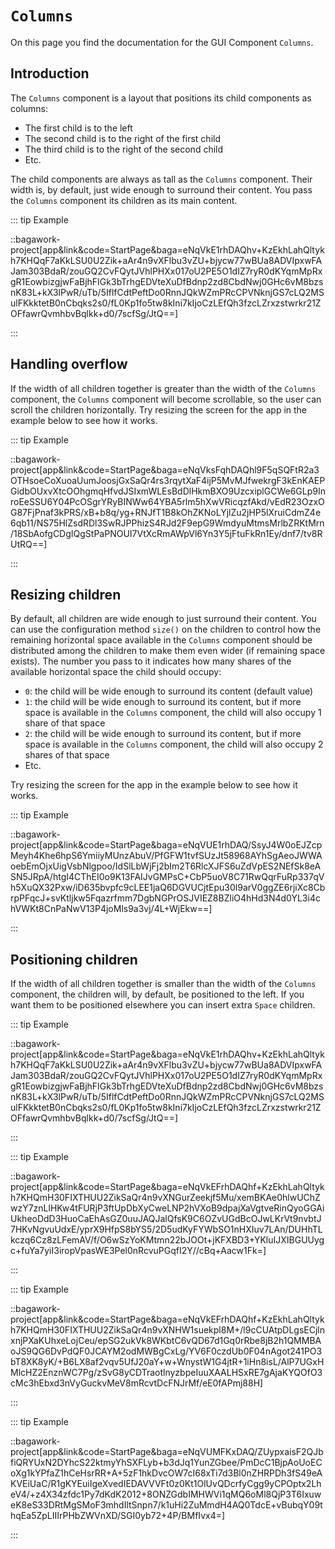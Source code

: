 <script>
	import ViewApp from '$lib/ViewApp.svelte'
</script>

# `Columns`
On this page you find the documentation for the GUI Component `Columns`.



## Introduction
The `Columns` component is a layout that positions its child components as columns:

* The first child is to the left
* The second child is to the right of the first child
* The third child is to the right of the second child
* Etc.

The child components are always as tall as the `Columns` component. Their width is, by default, just wide enough to surround their content. You pass the `Columns` component its children as its main content.

::: tip Example

::bagawork-project[app&link&code=StartPage&baga=eNqVkE1rhDAQhv+KzEkhLahQltykh7KHQqF7aKkLSU0U2Zik+aAr4n9vXFlbu3vZU+bjycw77wBUa8ADVIpxwFAJam303BdaR/zouGQ2CvFQytJVhlPHXx017oU2PE5O1dIZ7ryR0dKYqmMpRxgR1EowbizgjwFaBjhFIGk3bTrhgEDVteXuDfBdnp2zd8CbdNwj0GHc6vM8bzsnK83L+kX3lPwR/uTb/5IflfCdtPeftDo0RnnJQkWZmPRcCPVNknjGS7cLQ2MSulFKkktetB0nCbqks2s0/fL0Kp1fo5tw8kIni7kIjoCzLEfQh3fzcLZrxzstwrkr21ZOFfawrQvmhbvBqlkk+d0/7scfSg/JtQ==]

:::




## Handling overflow
If the width of all children together is greater than the width of the `Columns` component, the `Columns` component will become scrollable, so the user can scroll the children horizontally. Try resizing the screen for the app in the example below to see how it works.

::: tip Example

::bagawork-project[app&link&code=StartPage&baga=eNqVksFqhDAQhl9F5qSQFtR2a3OTHsoeCoXuoaUumJoosjGxSaQr4rs3rqytXaF4ijP5MvMJfwekrgF3kEnKAEPGidbOUxvXtcOOhgmqHfvdJSIxmWLEsBdDlHkmBXO9UzcxiplGCWe6GLp9InroEeSSU6Y04PcOSgrYRyBINWw64YBA5rlm5hXwVRicqzfAkd/vEdR23OzxOG87FjPnaf3kPRS/xB+b8q/yg+RNJfT1B8kOhZKNoLYjlZu2jHP5lXruiCdmZ4e6qb11/NS75HlZsdRDl3SwRJPPhizS4RJd2F9epG9WmdyuMtmsMrlbZRKtMrn/18SbAofgCDgIQgStPaPNOUI7VtXcRmAWpVl6Yn3Y5jFtuFkRn1Ey/dnf7/tv8RUtRQ==]

:::


## Resizing children
By default, all children are wide enough to just surround their content. You can use the configuration method `size()` on the children to control how the remaining horizontal space available in the `Columns` component should be distributed among the children to make them even wider (if remaining space exists). The number you pass to it indicates how many shares of the available horizontal space the child should occupy:

* `0`: the child will be wide enough to surround its content (default value)
* `1`: the child will be wide enough to surround its content, but if more space is available in the `Columns` component, the child will also occupy 1 share of that space
* `2`: the child will be wide enough to surround its content, but if more space is available in the `Columns` component, the child will also occupy 2 shares of that space
* Etc.

Try resizing the screen for the app in the example below to see how it works.

::: tip Example

::bagawork-project[app&link&code=StartPage&baga=eNqVUE1rhDAQ/SsyJ4W0oEJZcpMeyh4Khe6hpS6YmiiyMUnzAbuV/PfGFW1tvfSUzJt58968AYhSgAeoJWWAoebEmOjxUigVsbNlgpoo/IdSlLbWjFj2bIm2T6RlcXJFS6uZdVpES2NEfSk8eASN5JRpA/htgI4CThEI0o9K13FAIJvGMPsC+CbP5uoV8C71RwQqrFuRp337qVh5XuQX32Pxw/iD635bvpfc9cLEE1jaQ6DGVUCjtEpu30l9arV0ggZE6rjiXc8CbrpPFqcJ+svKtljkw5Fqazrfmm7DgbNGPrOSJVIEZ8BZliO4hHd3N4d0YL3i4chVWKt8CnPaNwV13P4joMls9a3vj/4L+WjEkw==]

:::




## Positioning children
If the width of all children together is smaller than the width of the `Columns` component, the children will, by default, be positioned to the left. If you want them to be positioned elsewhere you can insert extra `Space` children.

::: tip Example

::bagawork-project[app&link&code=StartPage&baga=eNqVkE1rhDAQhv+KzEkhLahQltykh7KHQqF7aKkLSU0U2Zik+aAr4n9vXFlbu3vZU+bjycw77wBUa8ADVIpxwFAJam303BdaR/zouGQ2CvFQytJVhlPHXx017oU2PE5O1dIZ7ryR0dKYqmMpRxgR1EowbizgjwFaBjhFIGk3bTrhgEDVteXuDfBdnp2zd8CbdNwj0GHc6vM8bzsnK83L+kX3lPwR/uTb/5IflfCdtPeftDo0RnnJQkWZmPRcCPVNknjGS7cLQ2MSulFKkktetB0nCbqks2s0/fL0Kp1fo5tw8kIni7kIjoCzLEfQh3fzcLZrxzstwrkr21ZOFfawrQvmhbvBqlkk+d0/7scfSg/JtQ==]

:::

::: tip Example

::bagawork-project[app&link&code=StartPage&baga=eNqVkEFrhDAQhf+KzEkhLahQltykh7KHQmH30FIXTHUU2ZikSaQr4n9vXNGurZeekjf5Mu/xemBKAe0hlwUChZwzY7znLlHKw4tFURjP3ftUpDbXyCweLNP2hVXoB9dpajXaVgtveRinQyoGGAiUkheoDdD3HuoCaEhAsGZ0uuJAQJalQfsK9C6OZvUGdBcOJwLKrVt9nvbtJ7HKvNgvuUdxE/yprX9HfpS8bYS5/2D5udKyFYWbSO1nHXIuv7LAn/DUHhTLkczq6Cz8zLFemAV/f/O6wSzYoKMtmn22bJOOt+jKFXBD3+YKluIJXIBGUUygc+fuYa7yiI3iropVpasWE3Pel0nRcvuPGqfI2Y//cBq+Aacw1Fk=]

:::

::: tip Example

::bagawork-project[app&link&code=StartPage&baga=eNqVkEFrhDAQhf+KzEkhLahQltykh7KHQmH30FIXTHUU2ZikSaQr4n9vXNHW1suekpl8M+/l9cCUAtpDLgsECjlnxnjPXaKUhxeLojCeu/epSG2ukVk8WKbtC6vQD67d1Gq0rRbe8jB2h1QMMBAoJS9QG6DvPdQF0JCAYM2odMWBgCxLg/YV6F0czdUb0F04nAgot241PO3bT8XK8yK/+B6LX8af2vqv5UfJ20aY+w+WnystW1G4jtR+1iHn8isL/AlP7UGxHMlcHZ2EnznWC7Pg/zSvG8yCDTraotlnyzbpeIuuXAALHSxRE7gAjaKYQOfO3cMc3hEbxd3nVyGuckvMeV8mRcvtDcFNJrMf/eE0fAPmj88H]

:::

::: tip Example

::bagawork-project[app&link&code=StartPage&baga=eNqVUMFKxDAQ/ZUypxaisF2QJbfiQRYUxN2DYhcS22ktmyYhSXFLyb+b3dJq1YunZGbee/PmDcC1BjpAoUoECoXg1kYPfaZ1hCeHsrRR+A+5zF1hkDvcOW7cI68xTi7d3Bl0nZHRPDh3fS49eAKVEiUaC/R1gKYEuiIgeXvedIEDAVVVFt0z0Kt1OlUvQDcrfyCgg9yCPOptx2LheV4/+z4X34zfdc1Py7dKdK2012+8ONZGdbIMHWVi1qMQ6oMl8QjP3T6IxuweK8eS33DRtMgSMoF3mhdIltSnpn7/k1uHi2ZuMmdH4AQ0TdcE+vBubqY09thqEa5ZpLIIIrPHbZWVnXD/SGI0yb72+4P/BMfIvx4=]

:::